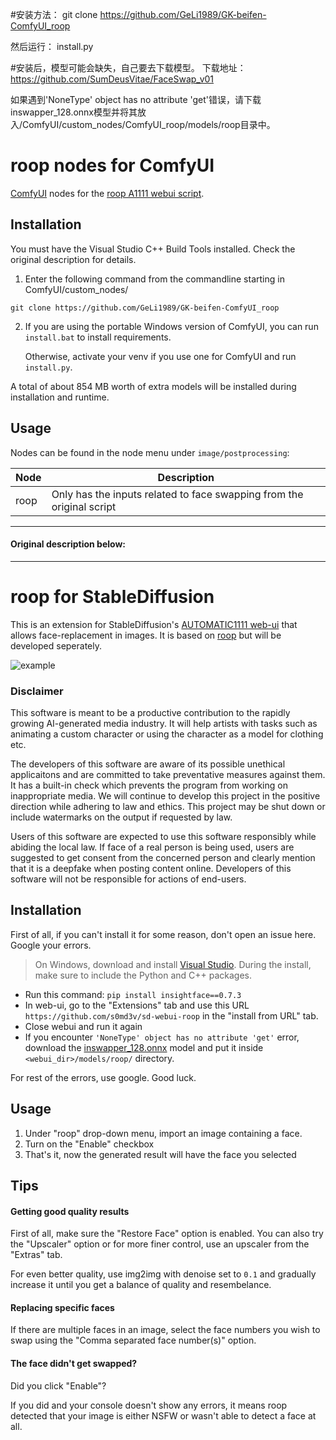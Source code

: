 #安装方法：
git clone https://github.com/GeLi1989/GK-beifen-ComfyUI_roop

然后运行：
install.py


#安装后，模型可能会缺失，自己要去下载模型。
下载地址：https://github.com/SumDeusVitae/FaceSwap_v01

如果遇到'NoneType' object has no attribute 'get'错误，请下载inswapper_128.onnx模型并将其放入/ComfyUI/custom_nodes/ComfyUI_roop/models/roop目录中。




# roop nodes for ComfyUI

[ComfyUI](https://github.com/comfyanonymous/ComfyUI) nodes for the [roop A1111 webui script](https://github.com/s0md3v/sd-webui-roop).

## Installation
You must have the Visual Studio C++ Build Tools installed. Check the original description for details.
1. Enter the following command from the commandline starting in ComfyUI/custom_nodes/
```
git clone https://github.com/GeLi1989/GK-beifen-ComfyUI_roop
```
2. If you are using the portable Windows version of ComfyUI, you can run `install.bat` to install requirements.

    Otherwise, activate your venv if you use one for ComfyUI and run `install.py`.

A total of about 854 MB worth of extra models will be installed during installation and runtime.

## Usage

Nodes can be found in the node menu under `image/postprocessing`:

|Node|Description|
| --- | --- |
| roop | Only has the inputs related to face swapping from the original script |

---
#### Original description below:
___
# roop for StableDiffusion

This is an extension for StableDiffusion's [AUTOMATIC1111 web-ui](https://github.com/AUTOMATIC1111/stable-diffusion-webui/) that allows face-replacement in images. It is based on [roop](https://github.com/s0md3v/roop) but will be developed seperately.

![example](example/example.png)

### Disclaimer

This software is meant to be a productive contribution to the rapidly growing AI-generated media industry. It will help artists with tasks such as animating a custom character or using the character as a model for clothing etc.

The developers of this software are aware of its possible unethical applicaitons and are committed to take preventative measures against them. It has a built-in check which prevents the program from working on inappropriate media. We will continue to develop this project in the positive direction while adhering to law and ethics. This project may be shut down or include watermarks on the output if requested by law.

Users of this software are expected to use this software responsibly while abiding the local law. If face of a real person is being used, users are suggested to get consent from the concerned person and clearly mention that it is a deepfake when posting content online. Developers of this software will not be responsible for actions of end-users.

## Installation
First of all, if you can't install it for some reason, don't open an issue here. Google your errors.

> On Windows, download and install [Visual Studio](https://visualstudio.microsoft.com/downloads/). During the install, make sure to include the Python and C++ packages.

+ Run this command: `pip install insightface==0.7.3`
+ In web-ui, go to the "Extensions" tab and use this URL `https://github.com/s0md3v/sd-webui-roop` in the "install from URL" tab.
+ Close webui and run it again
+ If you encounter `'NoneType' object has no attribute 'get'` error, download the [inswapper_128.onnx](https://huggingface.co/henryruhs/roop/resolve/main/inswapper_128.onnx) model and put it inside `<webui_dir>/models/roop/` directory.

For rest of the errors, use google. Good luck.

## Usage

1. Under "roop" drop-down menu, import an image containing a face.
2. Turn on the "Enable" checkbox
3. That's it, now the generated result will have the face you selected

## Tips
#### Getting good quality results
First of all, make sure the "Restore Face" option is enabled. You can also try the "Upscaler" option or for more finer control, use an upscaler from the "Extras" tab.

For even better quality, use img2img with denoise set to `0.1` and gradually increase it until you get a balance of quality and resembelance.

#### Replacing specific faces
If there are multiple faces in an image, select the face numbers you wish to swap using the "Comma separated face number(s)" option.

#### The face didn't get swapped?
Did you click "Enable"?

If you did and your console doesn't show any errors, it means roop detected that your image is either NSFW or wasn't able to detect a face at all.
